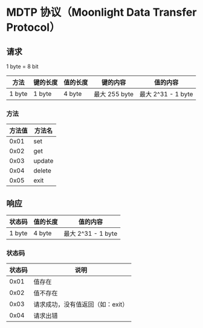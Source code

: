 # MDTP 协议（Moonlight Data Transfer Protocol）

## 请求

1 byte = 8 bit

|方法|键的长度|值的长度|键的内容|值的内容|
|---|---|---|---|---|
|1 byte|1 byte|4 byte|最大 255 byte|最大 2^31 - 1 byte|

### 方法
|方法值|方法名|
|---|---|
|0x01|set|
|0x02|get|
|0x03|update|
|0x04|delete|
|0x05|exit|

## 响应

|状态码|值的长度|值的内容|
|---|---|---|
|1 byte|4 byte|最大 2^31 - 1 byte|

### 状态码

|状态码|说明|
|---|---|
|0x01|值存在|
|0x02|值不存在|
|0x03|请求成功，没有值返回（如：exit）|
|0x04|请求出错|

